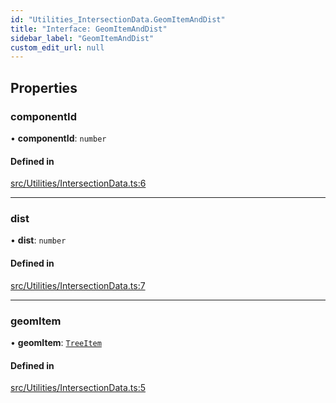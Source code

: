 ```yaml
---
id: "Utilities_IntersectionData.GeomItemAndDist"
title: "Interface: GeomItemAndDist"
sidebar_label: "GeomItemAndDist"
custom_edit_url: null
---
```




## Properties

### componentId

• **componentId**: `number`

#### Defined in

[src/Utilities/IntersectionData.ts:6](https://github.com/ZeaInc/zea-engine/blob/8e646f8a8/src/Utilities/IntersectionData.ts#L6)

___

### dist

• **dist**: `number`

#### Defined in

[src/Utilities/IntersectionData.ts:7](https://github.com/ZeaInc/zea-engine/blob/8e646f8a8/src/Utilities/IntersectionData.ts#L7)

___

### geomItem

• **geomItem**: [`TreeItem`](../SceneTree/SceneTree_TreeItem.TreeItem)

#### Defined in

[src/Utilities/IntersectionData.ts:5](https://github.com/ZeaInc/zea-engine/blob/8e646f8a8/src/Utilities/IntersectionData.ts#L5)

